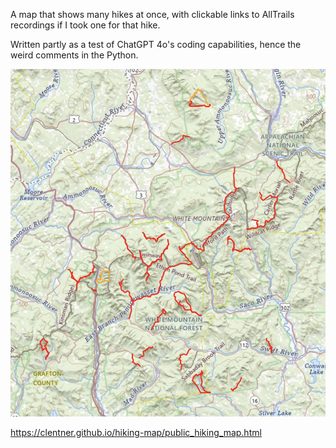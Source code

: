 A map that shows many hikes at once, with clickable links to AllTrails recordings if I took one for that hike.

Written partly as a test of ChatGPT 4o's coding capabilities, hence the weird comments in the Python.

![hiking map](map.jpg)

https://clentner.github.io/hiking-map/public_hiking_map.html
